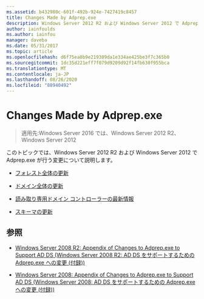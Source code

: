 ```yaml
---
ms.assetid: b432980c-601f-492b-924e-7427419c8457
title: Changes Made by Adprep.exe
description: Windows Server 2012 R2 および Windows Server 2012 で Adprep.exe が行う変更について説明します。
author: iainfoulds
ms.author: iainfou
manager: daveba
ms.date: 05/31/2017
ms.topic: article
ms.openlocfilehash: d6f75ea0b9e219389da1e334ae425be3f7c365b0
ms.sourcegitcommit: 1dc35d221eff7f079d9209d92f14fb630f955bca
ms.translationtype: MT
ms.contentlocale: ja-JP
ms.lasthandoff: 08/26/2020
ms.locfileid: "88940492"
---
```

# <a name="changes-made-by-adprepexe"></a>Changes Made by Adprep.exe

> 適用先:Windows Server 2016 では、Windows Server 2012 R2、Windows Server 2012

このトピックでは、Windows Server 2012 R2 および Windows Server 2012 で Adprep.exe が行う変更について説明します。

- [フォレスト全体の更新](../../../ad-ds/deploy/RODC/Forest-Wide-Updates.md)

- [ドメイン全体の更新](../../../ad-ds/deploy/Domain-Wide-Updates.md)

- [読み取り専用ドメイン コントローラーの最新情報](../../../ad-ds/deploy/RODC/Read-Only-Domain-Controller-Updates.md)

- [スキーマの更新](../../../ad-ds/deploy/Schema-Updates.md)

## <a name="see-also"></a>参照

- [Windows Server 2008 R2: Appendix of Changes to Adprep.exe to Support AD DS (Windows Server 2008 R2: AD DS をサポートするための Adprep.exe への変更 (付録))](/previous-versions/windows/it-pro/windows-server-2008-R2-and-2008/dd378876(v=ws.10))

- [Windows Server 2008: Appendix of Changes to Adprep.exe to Support AD DS (Windows Server 2008: AD DS をサポートするための Adprep.exe への変更 (付録))](/previous-versions/windows/it-pro/windows-server-2008-R2-and-2008/cc770703(v=ws.10))
